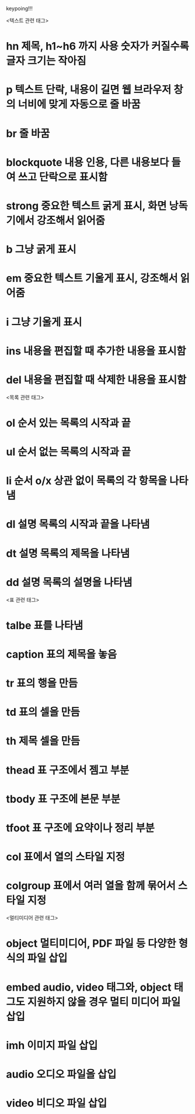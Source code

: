 keypoing!!!

<텍스트 관련 태그>

# hn 제목, h1~h6 까지 사용 숫자가 커질수록 글자 크기는 작아짐
# p 텍스트 단락, 내용이 길면 웹 브라우저 창의 너비에 맞게 자동으로 줄 바꿈
# br 줄 바꿈
# blockquote 내용 인용, 다른 내용보다 들여 쓰고 단락으로 표시함
# strong 중요한 텍스트 굵게 표시, 화면 낭독기에서 강조해서 읽어줌
# b 그냥 굵게 표시
# em 중요한 텍스트 기울게 표시, 강조해서 읽어줌
# i 그냥 기울게 표시
# ins 내용을 편집할 때 추가한 내용을 표시함
# del 내용을 편집할 때 삭제한 내용을 표시함

<목록 관련 태그>

# ol 순서 있는 목록의 시작과 끝
# ul 순서 없는 목록의 시작과 끝
# li 순서 o/x 상관 없이 목록의 각 항목을 나타냄
# dl 설명 목록의 시작과 끝을 나타냄
# dt 설명 목록의 제목을 나타냄
# dd 설명 목록의 설명을 나타냄

<표 관련 태그>

# talbe 표를 나타냄
# caption 표의 제목을 놓음
# tr 표의 행을 만듬
# td 표의 셀을 만듬
# th 제목 셀을 만듬
# thead 표 구조에서 젬고 부분
# tbody 표 구조에 본문 부분
# tfoot 표 구조에 요약이나 정리 부분
# col 표에서 열의 스타일 지정
# colgroup 표에서 여러 열을 함께 묶어서 스타일 지정

<멀티미디어 관련 태그>

# object 멀티미디어, PDF 파일 등 다양한 형식의 파일 삽입
# embed audio, video 태그와, object 태그도 지원하지 않을 경우 멀티 미디어 파일 삽입
# imh 이미지 파일 삽입
# audio 오디오 파일을 삽입
# video 비디오 파일 삽입